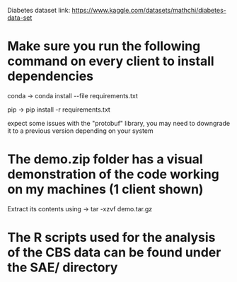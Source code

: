 Diabetes dataset link: https://www.kaggle.com/datasets/mathchi/diabetes-data-set

# Make sure you run the following command on every client to install dependencies
conda -> conda install --file requirements.txt

pip   -> pip install -r requirements.txt

expect some issues with the "protobuf" library, you may need to downgrade it to a previous version depending on your system

# The demo.zip folder has a visual demonstration of the code working on my machines (1 client shown)

Extract its contents using -> tar -xzvf demo.tar.gz

# The R scripts used for the analysis of the CBS data can be found under the SAE/ directory
